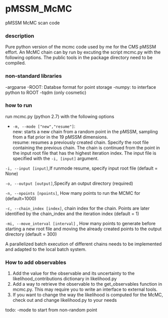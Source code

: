 # pMSSM_McMC
pMSSM McMC scan code
### description ###
Pure python version of the mcmc code used by me for the CMS pMSSM effort.
An McMC chain can by run by excuting the script mcmc.py with the following options.
The public tools in the package directory need to be compiled.



### non-standard libraries ###
-argparse
-ROOT: Databse format for point storage
-numpy: to interface python to ROOT
-tqdm (only cosmetic)


### how to run ###
run mcmc.py (python 2.7) with the following options

* `-m, --mode ["new","resume"]`:  
   new: starts a new chain from a random point in the pMSSM, sampling from a flat prior in the 19 pMSSM dimensions.  
    resume: resumes a previously created chain. Specify the root file containing the previous chain. The chain is continued from the point in the input root file that has the highest iteration index. The input file is specified with the `-i, [input]` argument.

`-i, --input [input]`,If runmode resume, specify input root file (default = None)

`-o, --output [output]`,Specify an output directory (required)

`-n, --npoints [npoints]`, How many points to run the MCMC for (default=1000)

`-c, --chain_index [index]`, chain index for the chain. Points are later identified by the chain_index and the iteration index (default = 1)

`-mi, --move_interval [interval]` , How many points to generate before starting a new root file and moving the already created points to the output directory (default = 300)



A parallelized batch execution of different chains needs to be implemented and adapted to the local batch system.


### How to add observables ###
1. Add the value for the observable and its uncertainty to the likelihood_contributions dictionary in likelihood.py  
2. Add a way to retrieve the observable to the get_observables function in mcmc.py. This may require you to write an interface to external tools.  
3. If you want to change the way the likelihood is computed for the McMC, check out and change likelihood.py to your needs  


todo:
-mode to start from non-random point
